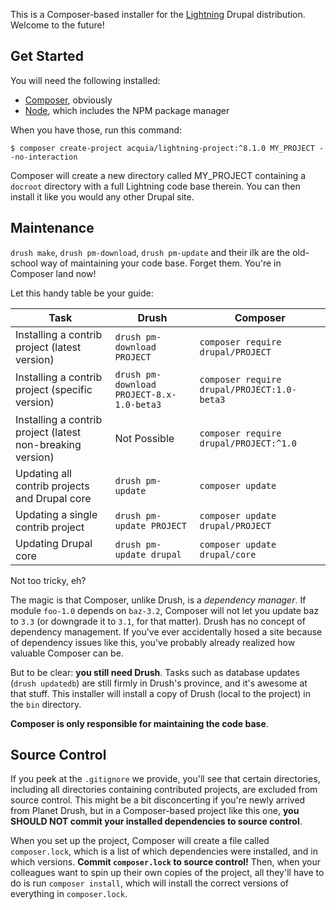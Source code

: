 This is a Composer-based installer for the [Lightning](https://www.drupal.org/project/lightning) Drupal distribution. Welcome to the future!

## Get Started
You will need the following installed:

* [Composer](https://getcomposer.org), obviously
* [Node](https://nodejs.org), which includes the NPM package manager

When you have those, run this command:
```
$ composer create-project acquia/lightning-project:^8.1.0 MY_PROJECT --no-interaction
```
Composer will create a new directory called MY_PROJECT containing a ```docroot``` directory with a full Lightning code base therein. You can then install it like you would any other Drupal site.

## Maintenance
```drush make```, ```drush pm-download```, ```drush pm-update``` and their ilk are the old-school way of maintaining your code base. Forget them. You're in Composer land now!

Let this handy table be your guide:

| Task                                                       | Drush                                         | Composer                                        |
|------------------------------------------------------------|-----------------------------------------------|-------------------------------------------------|
| Installing a contrib project (latest version)              | ```drush pm-download PROJECT```               | ```composer require drupal/PROJECT```           |
| Installing a contrib project (specific version)            | ```drush pm-download PROJECT-8.x-1.0-beta3``` | ```composer require drupal/PROJECT:1.0-beta3``` |
| Installing a contrib project (latest non-breaking version) | Not Possible                                  | ```composer require drupal/PROJECT:^1.0```      |
| Updating all contrib projects and Drupal core              | ```drush pm-update```                         | ```composer update```                           |
| Updating a single contrib project                          | ```drush pm-update PROJECT```                 | ```composer update drupal/PROJECT```            |
| Updating Drupal core                                       | ```drush pm-update drupal```                  | ```composer update drupal/core```               |

Not too tricky, eh?

The magic is that Composer, unlike Drush, is a *dependency manager*. If module ```foo-1.0``` depends on ```baz-3.2```, Composer will not let you update baz to ```3.3``` (or downgrade it to ```3.1```, for that matter). Drush has no concept of dependency management. If you've ever accidentally hosed a site because of dependency issues like this, you've probably already realized how valuable Composer can be.

But to be clear: **you still need Drush**. Tasks such as database updates (```drush updatedb```) are still firmly in Drush's province, and it's awesome at that stuff. This installer will install a copy of Drush (local to the project) in the ```bin``` directory.

**Composer is only responsible for maintaining the code base**.

## Source Control
If you peek at the ```.gitignore``` we provide, you'll see that certain directories, including all directories containing contributed projects, are excluded from source control. This might be a bit disconcerting if you're newly arrived from Planet Drush, but in a Composer-based project like this one, **you SHOULD NOT commit your installed dependencies to source control**.

When you set up the project, Composer will create a file called ```composer.lock```, which is a list of which dependencies were installed, and in which versions. **Commit ```composer.lock``` to source control!** Then, when your colleagues want to spin up their own copies of the project, all they'll have to do is run ```composer install```, which will install the correct versions of everything in ```composer.lock```.

